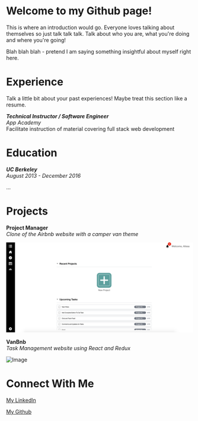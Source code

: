 # Welcome to my Github page!

This is where an introduction would go. Everyone loves talking about themselves so just talk talk talk. Talk about who you are, what you're doing and where you're going!

Blah blah blah - pretend I am saying something insightful about myself right here.






# Experience

Talk a little bit about your past experiences! Maybe treat this section like a resume.

***Technical Instructor / Software Engineer***   
_App Academy_   
Facilitate instruction of material covering full stack web development

# Education

***UC Berkeley***   
_August 2013 - December 2016_

 ...



# Projects

**Project Manager**  
_Clone of the Airbnb website with a camper van theme_

![Image](https://raw.githubusercontent.com/alissacrane123/alissa.github.io/master/images/projectmanager.png)





**VanBnb**   
_Task Management website using React and Redux_

![Image](https://github.com/alissacrane123/alissa.github.io/blob/master/images/vanbnb.png?raw=true)





# Connect With Me

[My LinkedIn](https://www.linkedin.com/in/alissacrane/)

[My Github](https://github.com/alissacrane123)
